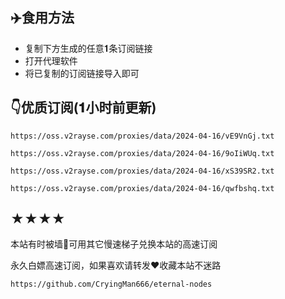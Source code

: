 ## ✈️食用方法
- 复制下方生成的任意𝟏条订阅链接
- 打开代理软件
- 将已复制的订阅链接导入即可

## 👇优质订阅(𝟏小时前更新)

```https://oss.v2rayse.com/proxies/data/2024-04-16/vE9VnGj.txt```

```https://oss.v2rayse.com/proxies/data/2024-04-16/9oIiWUq.txt```

```https://oss.v2rayse.com/proxies/data/2024-04-16/xS39SR2.txt```

```https://oss.v2rayse.com/proxies/data/2024-04-16/qwfbshq.txt```

## ★★★★
本站有时被墙🚫可用其它慢速梯子兑换本站的高速订阅

永久白嫖高速订阅，如果喜欢请转发❤️收藏本站不迷路

```https://github.com/CryingMan666/eternal-nodes```
